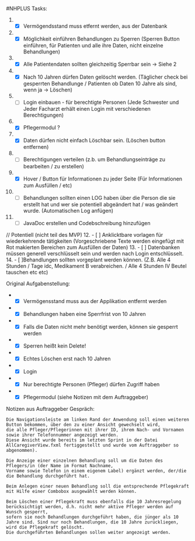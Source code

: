 #NHPLUS 
Tasks:
1. - [x] Vermögendsstand muss etfernt werden, aus der Datenbank
2. - [x] Möglichkeit einführen Behandlungen zu Sperren (Sperren Button einführen, für Patienten und alle ihre Daten, nicht einzelne Behandlungen)
4. - [x] Alle Patientendaten sollten gleichzeitig Sperrbar sein -> Siehe 2
5. - [x] Nach 10 Jahren dürfen Daten gelöscht werden. (Täglicher check bei gesperrten Behandlunge / Patienten ob Daten 10 Jahre als sind, wenn ja -> Löschen)
6. - [ ] Login einbauen - für berechtigte Personen (Jede Schwester und Jeder Facharzt erhält einen Login mit verschiedenen Berechtigungen)
7. - [x] Pflegermodul ?
8. - [x] Daten dürfen nicht einfach Löschbar sein. (Löschen button entfernen)

8. - [ ] Berechtigungen verteilen (z.b. um Behandlungseinträge zu bearbeiten / zu erstellen)
9. - [x] Hover / Button für Informationen zu jeder Seite (Für Informationen zum Ausfüllen / etc)
10. - [ ] Behandlungen sollten einen LOG haben über die Person die sie erstellt hat und wer sie potentiell abgeändert hat / was geändert wurde. (Automatischen Log anfügen)
11. - [ ] JavaDoc erstellen und Codebschreibung hinzufügen

// Potentiell (nicht teil des MVP)
12. - [ ] Anklicktbare vorlagen für wiederkehrende tätigkeiten (Vorgeschriebene Texte werden eingefügt mit Rot makierten Bereichen zum Ausfüllen der Daten)
13. - [ ] Datenbanken müssen generell verschlüsselt sein und werden nach Login entschlüsselt. 
14. - [ ]Behandlungen sollten vorgeplant werden können. (Z.B. Alle 4 Stunden / Tage idc, Medikament B verabreichen. / Alle 4 Stunden IV Beutel tauschen etc etc)

Original Aufgabenstellung:

- -[x] Vermögensstand muss aus der Applikation entfernt werden
- -[x] Behandlungen haben eine Sperrfrist von 10 Jahren
- -[x] Falls die Daten nicht mehr benötigt werden, können sie gesperrt werden
- -[x] Sperren heißt kein Delete!
- -[x] Echtes Löschen erst nach 10 Jahren
- -[x] Login
- -[x] Nur berechtigte Personen (Pfleger) dürfen Zugriff haben
- -[x] Pflegermodul (siehe Notizen mit dem Auftraggeber)
 
Notizen aus Auftraggeber Gespräch:

    Die Navigationsleiste am linken Rand der Anwendung soll einen weiteren Button bekommen, über den zu einer Ansicht gewechselt wird, 
    die alle Pfleger/Pflegerinnen mit ihrer ID, ihrem Nach- und Vornamen sowie ihrer Telefonnummer angezeigt werden.
    Diese Ansicht wurde bereits im letzten Sprint in der Datei AllCaregiverView.fxml fertiggestellt und wurde vom Auftraggeber so abgenommen).
    
    Die Anzeige einer einzelnen Behandlung soll um die Daten des Pflegers/in (der Name im Format Nachname, 
    Vorname sowie Telefon in einem eigenem Label) ergänzt werden, der/die die Behandlung durchgeführt hat.
    
    Beim Anlegen einer neuen Behandlung soll die entsprechende Pflegekraft mit Hilfe einer Combobox ausgewählt werden können.
    
    Beim Löschen einer Pflegekraft muss ebenfalls die 10 Jahresregelung berücksichtigt werden, d.h. nicht mehr aktive Pfleger werden auf Wunsch gesperrt, 
    sofern sie noch Behandlungen durchgeführt haben, die jünger als 10 Jahre sind. Sind nur noch Behandlungen, die 10 Jahre zurückliegen, wird die Pflegekraft gelöscht. 
    Die durchgeführten Behandlungen sollen weiter angezeigt werden. 

